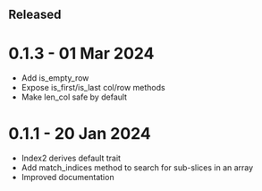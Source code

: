 Released
--------

0.1.3 - 01 Mar 2024
===================
- Add is_empty_row
- Expose is_first/is_last col/row methods
- Make len_col safe by default


0.1.1 - 20 Jan 2024
===================

- Index2 derives default trait
- Add match_indices method to search for sub-slices in an array
- Improved documentation
